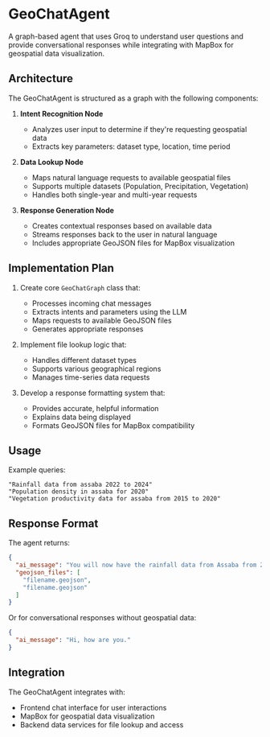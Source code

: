 # GeoChatAgent

A graph-based agent that uses Groq to understand user questions and provide conversational responses while integrating with MapBox for geospatial data visualization.

## Architecture

The GeoChatAgent is structured as a graph with the following components:

1. **Intent Recognition Node**
   - Analyzes user input to determine if they're requesting geospatial data
   - Extracts key parameters: dataset type, location, time period

2. **Data Lookup Node**
   - Maps natural language requests to available geospatial files
   - Supports multiple datasets (Population, Precipitation, Vegetation)
   - Handles both single-year and multi-year requests

3. **Response Generation Node**
   - Creates contextual responses based on available data
   - Streams responses back to the user in natural language
   - Includes appropriate GeoJSON files for MapBox visualization

## Implementation Plan

1. Create core `GeoChatGraph` class that:
   - Processes incoming chat messages
   - Extracts intents and parameters using the LLM
   - Maps requests to available GeoJSON files
   - Generates appropriate responses

2. Implement file lookup logic that:
   - Handles different dataset types
   - Supports various geographical regions
   - Manages time-series data requests

3. Develop a response formatting system that:
   - Provides accurate, helpful information
   - Explains data being displayed
   - Formats GeoJSON files for MapBox compatibility

## Usage

Example queries:

```
"Rainfall data from assaba 2022 to 2024"
"Population density in assaba for 2020"
"Vegetation productivity data for assaba from 2015 to 2020"
```

## Response Format

The agent returns:

```json
{
  "ai_message": "You will now have the rainfall data from Assaba from 2022 to 2024",
  "geojson_files": [
    "filename.geojson",
    "filename.geojson"
  ]
}
```

Or for conversational responses without geospatial data:

```json
{
  "ai_message": "Hi, how are you."
}
```

## Integration

The GeoChatAgent integrates with:
- Frontend chat interface for user interactions
- MapBox for geospatial data visualization
- Backend data services for file lookup and access